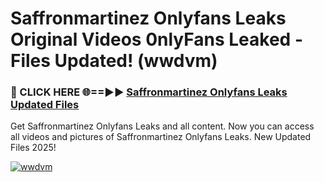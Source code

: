 # Saffronmartinez Onlyfans Leaks Original Videos 0nlyFans Leaked - Files Updated! (wwdvm)

<h3>🔴 CLICK HERE 🌐==►► <a href="https://tinyurl.com/4seja8ks" rel="nofollow">Saffronmartinez Onlyfans Leaks Updated Files</a></h3>

Get Saffronmartinez Onlyfans Leaks and all content. Now you can access all videos and pictures of Saffronmartinez Onlyfans Leaks. New Updated Files 2025!

[![wwdvm](https://i.imgur.com/EWjZXRe.gif)](https://tinyurl.com/4seja8ks)
